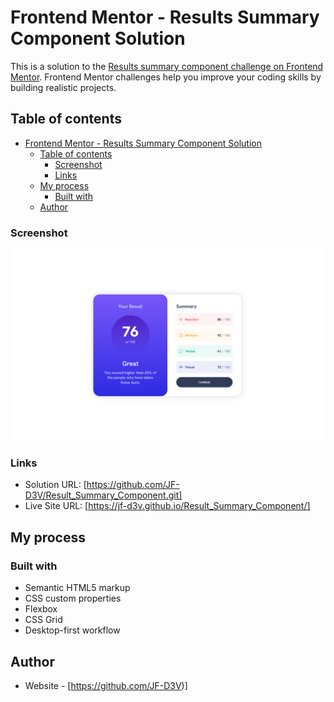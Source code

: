 # Frontend Mentor - Results Summary Component Solution

This is a solution to the [Results summary component challenge on Frontend Mentor](https://www.frontendmentor.io/challenges/results-summary-component-CE_K6s0maV). Frontend Mentor challenges help you improve your coding skills by building realistic projects.

## Table of contents

- [Frontend Mentor - Results Summary Component Solution](#frontend-mentor---results-summary-component-solution)
  - [Table of contents](#table-of-contents)
    - [Screenshot](#screenshot)
    - [Links](#links)
  - [My process](#my-process)
    - [Built with](#built-with)
  - [Author](#author)

### Screenshot

![](./assets/Results%20Summary%20Component_Screenshot.png)

### Links

- Solution URL: [https://github.com/JF-D3V/Result_Summary_Component.git]
- Live Site URL: [https://jf-d3v.github.io/Result_Summary_Component/]

## My process

### Built with

- Semantic HTML5 markup
- CSS custom properties
- Flexbox
- CSS Grid
- Desktop-first workflow

## Author

- Website - [https://github.com/JF-D3V)]
